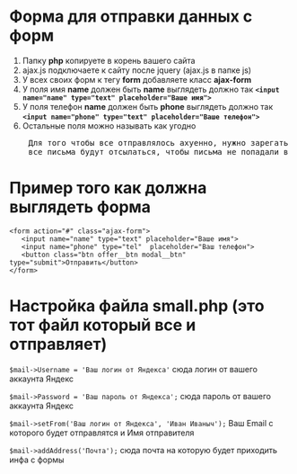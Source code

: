 # Форма для отправки данных с форм
1. Папку <b>php</b> копируете в корень вашего сайта
2. ajax.js подключаете к сайту после jquery (ajax.js в папке js)
3. У всех своих форм к тегу **form** добавляете класс **ajax-form**
4. У поля имя **name** должен быть **name** выглядеть должно так
<b>`<input name="name" type="text" placeholder="Ваше имя">`</b>
5. У поля телефон **name** должен быть **phone** выглядеть должно так
<b>`<input name="phone" type="text" placeholder="Ваше телефон">`</b>
6. Остальные поля можно называть как угодно
<pre>
    Для того чтобы все отправлялось ахуенно, нужно зарегать почту на Яндексе как раз с нее будет 
    все письма будут отсылаться, чтобы письма не попадали в спам
</pre>
# Пример того как должна выглядеть форма
    <form action="#" class="ajax-form">
       <input name="name" type="text" placeholder="Ваше имя">
       <input name="phone" type="tel"  placeholder="Ваш телефон">
       <button class="btn offer__btn modal__btn" type="submit">Отправить</button>
    </form>
# Настройка файла small.php (это тот файл который все и отправляет)

`$mail->Username = 'Ваш логин от Яндекса'` сюда логин от вашего аккаунта Яндекс

`$mail->Password = 'Ваш пароль от Яндекса';` сюда пароль от вашего аккаунта Яндекс

`$mail->setFrom('Ваш логин от Яндекса', 'Иван Иваныч');` Ваш Email с которого будет отправлятся и Имя отправителя

`$mail->addAddress('Почта');` сюда почта на которую будет приходить инфа с формы 
